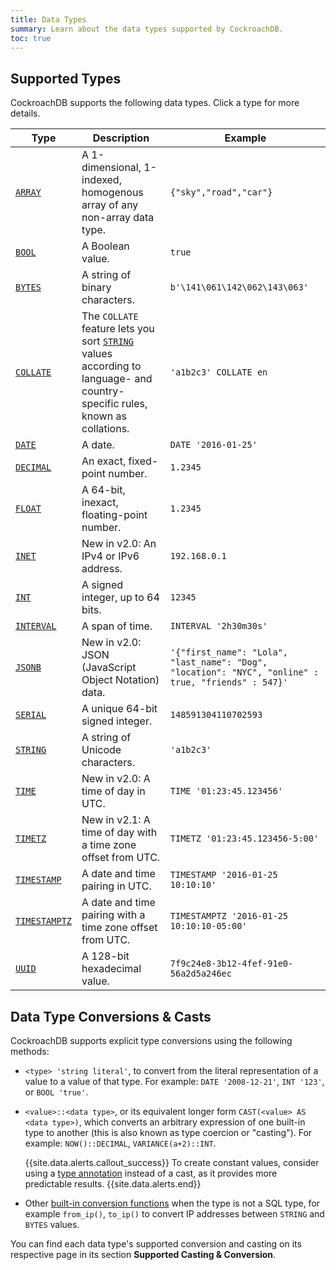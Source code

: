 ```yaml
---
title: Data Types
summary: Learn about the data types supported by CockroachDB.
toc: true
---
```


## Supported Types

CockroachDB supports the following data types. Click a type for more details.

Type | Description | Example
-----|-------------|--------
[`ARRAY`](array.html) | A 1-dimensional, 1-indexed, homogenous array of any non-array data type. | `{"sky","road","car"}`
[`BOOL`](bool.html) | A Boolean value. | `true`
[`BYTES`](bytes.html) | A string of binary characters. | `b'\141\061\142\062\143\063'`
[`COLLATE`](collate.html) | The `COLLATE` feature lets you sort [`STRING`](string.html) values according to language- and country-specific rules, known as collations. | `'a1b2c3' COLLATE en`
[`DATE`](date.html) | A date. | `DATE '2016-01-25'`
[`DECIMAL`](decimal.html) | An exact, fixed-point number. | `1.2345`
[`FLOAT`](float.html) | A 64-bit, inexact, floating-point number. | `1.2345`
[`INET`](inet.html) | <span class="version-tag">New in v2.0:</span> An IPv4 or IPv6 address. | `192.168.0.1`
[`INT`](int.html) | A signed integer, up to 64 bits. | `12345`
[`INTERVAL`](interval.html) | A span of time. | `INTERVAL '2h30m30s'`
[`JSONB`](jsonb.html) | <span class="version-tag">New in v2.0:</span> JSON (JavaScript Object Notation) data. | `'{"first_name": "Lola", "last_name": "Dog", "location": "NYC", "online" : true, "friends" : 547}'`
[`SERIAL`](serial.html) | A unique 64-bit signed integer. | `148591304110702593 `
[`STRING`](string.html) | A string of Unicode characters. | `'a1b2c3'`
[`TIME`](time.html) | <span class="version-tag">New in v2.0:</span> A time of day in UTC. | `TIME '01:23:45.123456'`
[`TIMETZ`](time.html) | <span class="version-tag">New in v2.1:</span> A time of day with a time zone offset from UTC. | `TIMETZ '01:23:45.123456-5:00'`
[`TIMESTAMP`](timestamp.html) | A date and time pairing in UTC. | `TIMESTAMP '2016-01-25 10:10:10'`
[`TIMESTAMPTZ`](timestamp.html) | A date and time pairing with a time zone offset from UTC. | `TIMESTAMPTZ '2016-01-25 10:10:10-05:00'`
[`UUID`](uuid.html) | A 128-bit hexadecimal value. | `7f9c24e8-3b12-4fef-91e0-56a2d5a246ec`

## Data Type Conversions & Casts

CockroachDB supports explicit type conversions using the following methods:

- `<type> 'string literal'`, to convert from the literal representation of a value to a value of that type. For example:
  `DATE '2008-12-21'`, `INT '123'`, or `BOOL 'true'`.

- `<value>::<data type>`, or its equivalent longer form `CAST(<value> AS <data type>)`, which converts an arbitrary expression of one built-in type to another (this is also known as type coercion or "casting"). For example:
  `NOW()::DECIMAL`, `VARIANCE(a+2)::INT`.

    {{site.data.alerts.callout_success}}
    To create constant values, consider using a
    <a href="scalar-expressions.html#explicitly-typed-expressions">type annotation</a>
    instead of a cast, as it provides more predictable results.
    {{site.data.alerts.end}}

- Other [built-in conversion functions](functions-and-operators.html) when the type is not a SQL type, for example `from_ip()`, `to_ip()` to convert IP addresses between `STRING` and `BYTES` values.


You can find each data type's supported conversion and casting on its
respective page in its section **Supported Casting & Conversion**.
